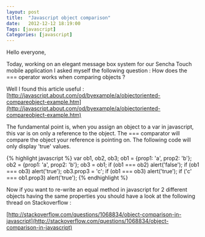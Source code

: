 ```yaml
---
layout: post
title:  "Javascript object comparison"
date:   2012-12-12 18:19:00
Tags: [javascript]
Categories: [javascript]
---
```



Hello everyone,

Today, working on an elegant message box system for our Sencha Touch mobile application I asked myself the following question : How does the === operator works when comparing objects ?

Well I found this article useful : [http://javascript.about.com/od/byexample/a/objectoriented-compareobject-example.htm](http://javascript.about.com/od/byexample/a/objectoriented-compareobject-example.htm)

The fundamental point is, when you assign an object to a var in javascript, this var is on only a reference to the object. The  === comparator will compare the object your reference is pointing on. The following code will only display 'true' values.

{% highlight javascript %}
var ob1, ob2, ob3;
ob1 = {prop1: 'a', prop2: 'b'};
ob2 = {prop1: 'a', prop2: 'b'};
ob3 = ob1;
if (ob1 === ob2) alert('false');
if (ob1 === ob3) alert('true');
ob3.prop3 = 'c';
if (ob1 === ob3) alert('true');
if ('c' === ob1.prop3) alert('true');
{% endhighlight %}

Now if you want to re-write an equal method in javascript for 2 different objects having the same properties you should have a look at the following thread on Stackoverflow :

[http://stackoverflow.com/questions/1068834/object-comparison-in-javascript](http://stackoverflow.com/questions/1068834/object-comparison-in-javascript)